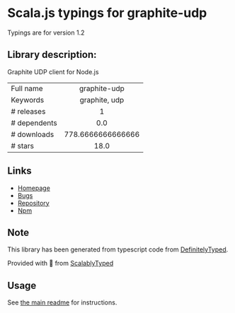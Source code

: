 
# Scala.js typings for graphite-udp

Typings are for version 1.2

## Library description:
Graphite UDP client for Node.js

|                    |                 |
| ------------------ | :-------------: |
| Full name          | graphite-udp |
| Keywords           | graphite, udp |
| # releases         | 1 |
| # dependents       | 0.0 |
| # downloads        | 778.6666666666666 |
| # stars            | 18.0 |

## Links
- [Homepage](https://github.com/fermads/graphite-udp)
- [Bugs](https://github.com/fermads/graphite-udp/issues)
- [Repository](https://github.com/fermads/graphite-udp)
- [Npm](https://www.npmjs.com/package/graphite-udp)
    


## Note
This library has been generated from typescript code from [DefinitelyTyped](https://definitelytyped.org).

Provided with :purple_heart: from [ScalablyTyped](https://github.com/oyvindberg/ScalablyTyped)

## Usage
See [the main readme](../../readme.md) for instructions.


